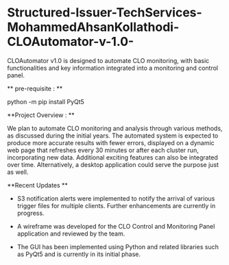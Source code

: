 # Structured-Issuer-TechServices-MohammedAhsanKollathodi-CLOAutomator-v-1.0-
CLOAutomator v1.0 is designed to automate CLO monitoring, with basic functionalities and key information integrated into a monitoring and control panel.

** pre-requisite : **

python -m pip install PyQt5



**Project Overview : **

We plan to automate CLO monitoring and analysis through various methods, as discussed during the initial years. The automated system is expected to produce more accurate results with fewer errors, displayed on a dynamic web page that refreshes every 30 minutes or after each cluster run, incorporating new data. Additional exciting features can also be integrated over time. Alternatively, a desktop application could serve the purpose just as well. 


**Recent Updates **

- S3 notification alerts were implemented to notify the arrival of various trigger files for multiple clients. Further enhancements are currently in progress.

- A wireframe was developed for the CLO Control and Monitoring Panel application and reviewed by the team.

- The GUI has been implemented using Python and related libraries such as PyQt5 and is currently in its initial phase.

 
